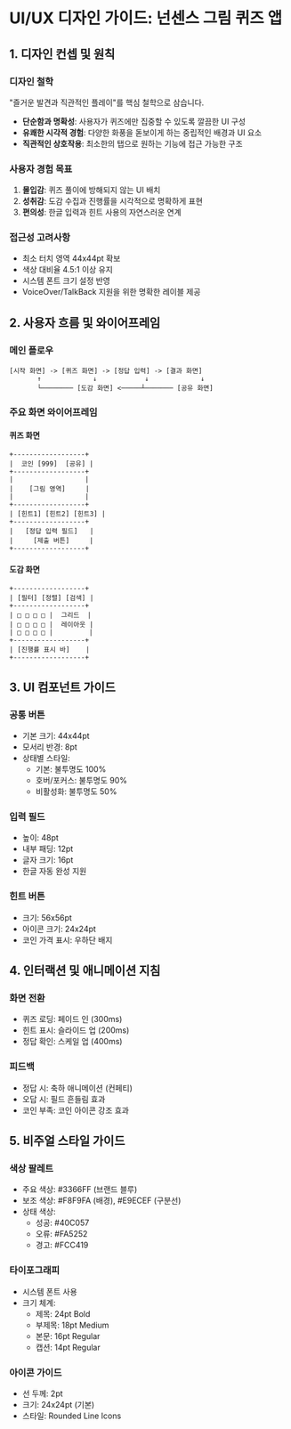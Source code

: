 # UI/UX 디자인 가이드: 넌센스 그림 퀴즈 앱

## 1. 디자인 컨셉 및 원칙

### 디자인 철학

"즐거운 발견과 직관적인 플레이"를 핵심 철학으로 삼습니다.

- **단순함과 명확성**: 사용자가 퀴즈에만 집중할 수 있도록 깔끔한 UI 구성
- **유쾌한 시각적 경험**: 다양한 화풍을 돋보이게 하는 중립적인 배경과 UI 요소
- **직관적인 상호작용**: 최소한의 탭으로 원하는 기능에 접근 가능한 구조

### 사용자 경험 목표

1. **몰입감**: 퀴즈 풀이에 방해되지 않는 UI 배치
2. **성취감**: 도감 수집과 진행률을 시각적으로 명확하게 표현
3. **편의성**: 한글 입력과 힌트 사용의 자연스러운 연계

### 접근성 고려사항

- 최소 터치 영역 44x44pt 확보
- 색상 대비율 4.5:1 이상 유지
- 시스템 폰트 크기 설정 반영
- VoiceOver/TalkBack 지원을 위한 명확한 레이블 제공

## 2. 사용자 흐름 및 와이어프레임

### 메인 플로우

```
[시작 화면] -> [퀴즈 화면] -> [정답 입력] -> [결과 화면]
       ↑             ↓            ↓             ↓
       └──────── [도감 화면] <─────┴─────── [공유 화면]
```

### 주요 화면 와이어프레임

#### 퀴즈 화면

```
+------------------+
|  코인 [999]  [공유] |
+------------------+
|                  |
|    [그림 영역]     |
|                  |
+------------------+
| [힌트1] [힌트2] [힌트3] |
+------------------+
|   [정답 입력 필드]   |
|     [제출 버튼]     |
+------------------+
```

#### 도감 화면

```
+------------------+
| [필터] [정렬] [검색] |
+------------------+
| □ □ □ □ |  그리드  |
| □ □ □ □ |  레이아웃 |
| □ □ □ □ |         |
+------------------+
| [진행률 표시 바]    |
+------------------+
```

## 3. UI 컴포넌트 가이드

### 공통 버튼

- 기본 크기: 44x44pt
- 모서리 반경: 8pt
- 상태별 스타일:
  - 기본: 불투명도 100%
  - 호버/포커스: 불투명도 90%
  - 비활성화: 불투명도 50%

### 입력 필드

- 높이: 48pt
- 내부 패딩: 12pt
- 글자 크기: 16pt
- 한글 자동 완성 지원

### 힌트 버튼

- 크기: 56x56pt
- 아이콘 크기: 24x24pt
- 코인 가격 표시: 우하단 배지

## 4. 인터랙션 및 애니메이션 지침

### 화면 전환

- 퀴즈 로딩: 페이드 인 (300ms)
- 힌트 표시: 슬라이드 업 (200ms)
- 정답 확인: 스케일 업 (400ms)

### 피드백

- 정답 시: 축하 애니메이션 (컨페티)
- 오답 시: 필드 흔들림 효과
- 코인 부족: 코인 아이콘 강조 효과

## 5. 비주얼 스타일 가이드

### 색상 팔레트

- 주요 색상: #3366FF (브랜드 블루)
- 보조 색상: #F8F9FA (배경), #E9ECEF (구분선)
- 상태 색상:
  - 성공: #40C057
  - 오류: #FA5252
  - 경고: #FCC419

### 타이포그래피

- 시스템 폰트 사용
- 크기 체계:
  - 제목: 24pt Bold
  - 부제목: 18pt Medium
  - 본문: 16pt Regular
  - 캡션: 14pt Regular

### 아이콘 가이드

- 선 두께: 2pt
- 크기: 24x24pt (기본)
- 스타일: Rounded Line Icons
